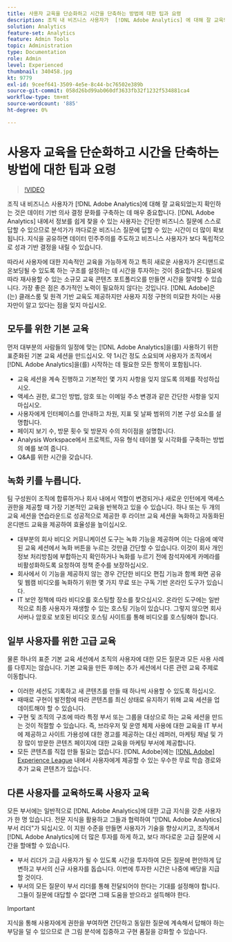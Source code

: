 ```yaml
---
title: 사용자 교육을 단순화하고 시간을 단축하는 방법에 대한 팁과 요령
description: 조직 내 비즈니스 사용자가  [!DNL Adobe Analytics] 에 대해 잘 교육되었는지 확인하는 것은 데이터 기반 의사 결정 문화를 구축하는 데 매우 중요합니다.  [!DNL Adobe Analytics] 에서 정보를 쉽게 찾을 수 있는 사용자는 간단한 비즈니스 질문에 스스로 답할 수 있으므로 분석가가 까다로운 비즈니스 질문에 답할 수 있는 시간이 더 많이 확보됩니다. 지식을 공유하면 데이터 민주주의를 주도하고 비즈니스 사용자가 보다 독립적으로 성과 기반 결정을 내릴 수 있습니다.
solution: Analytics
feature-set: Analytics
feature: Admin Tools
topic: Administration
type: Documentation
role: Admin
level: Experienced
thumbnail: 340458.jpg
kt: 9779
exl-id: 9ceef641-3509-4e5e-8c44-bc76502e389b
source-git-commit: 058d26bd99ab060df3633fb32f1232f534881ca4
workflow-type: tm+mt
source-wordcount: '885'
ht-degree: 0%

---
```


# 사용자 교육을 단순화하고 시간을 단축하는 방법에 대한 팁과 요령

>[!VIDEO](https://video.tv.adobe.com/v/341108/?quality=12&learn=on&captions=kor)

조직 내 비즈니스 사용자가 [!DNL Adobe Analytics]에 대해 잘 교육되었는지 확인하는 것은 데이터 기반 의사 결정 문화를 구축하는 데 매우 중요합니다. [!DNL Adobe Analytics] 내에서 정보를 쉽게 찾을 수 있는 사용자는 간단한 비즈니스 질문에 스스로 답할 수 있으므로 분석가가 까다로운 비즈니스 질문에 답할 수 있는 시간이 더 많이 확보됩니다. 지식을 공유하면 데이터 민주주의를 주도하고 비즈니스 사용자가 보다 독립적으로 성과 기반 결정을 내릴 수 있습니다.

따라서 사용자에 대한 지속적인 교육을 가능하게 하고 특히 새로운 사용자가 온디맨드로 온보딩될 수 있도록 하는 구조를 설정하는 데 시간을 투자하는 것이 중요합니다. 필요에 따라 재사용할 수 있는 소규모 교육 콘텐츠 포트폴리오를 만들면 시간을 절약할 수 있습니다. 가장 좋은 점은 추가적인 노력이 필요하지 않다는 것입니다. [!DNL Adobe]은(는) 클래스룸 및 원격 기반 교육도 제공하지만 사용자 지정 구현의 미묘한 차이는 사용자만이 알고 있다는 점을 잊지 마십시오.


## 모두를 위한 기본 교육

먼저 대부분의 사람들의 일정에 맞는 [!DNL Adobe Analytics]을(를) 사용하기 위한 표준화된 기본 교육 세션을 만드십시오. 약 1시간 정도 소요되며 사용자가 조직에서 [!DNL Adobe Analytics]을(를) 시작하는 데 필요한 모든 항목이 포함됩니다.

* 교육 세션을 계속 진행하고 기본적인 몇 가지 사항을 잊지 않도록 의제를 작성하십시오.
* 액세스 권한, 로그인 방법, 암호 또는 이메일 주소 변경과 같은 간단한 사항을 잊지 마십시오.
* 사용자에게 인터페이스를 안내하고 차원, 지표 및 날짜 범위의 기본 구성 요소를 설명합니다.
* 페이지 보기 수, 방문 횟수 및 방문자 수의 차이점을 설명합니다.
* Analysis Workspace에서 프로젝트, 자유 형식 테이블 및 시각화를 구축하는 방법의 예를 보여 줍니다.
* Q&amp;A를 위한 시간을 갖습니다.

## 녹화 키를 누릅니다.

팀 구성원이 조직에 합류하거나 회사 내에서 역할이 변경되거나 새로운 인턴에게 액세스 권한을 제공할 때 가장 기본적인 교육을 반복하고 있을 수 있습니다. 하나 또는 두 개의 교육 세션을 연습라운드로 성공적으로 제공한 후 라이브 교육 세션을 녹화하고 자동화된 온디맨드 교육을 제공하여 효율성을 높이십시오.

* 대부분의 회사 비디오 커뮤니케이션 도구는 녹화 기능을 제공하며 이는 다음에 예약된 교육 세션에서 녹화 버튼을 누르는 것만큼 간단할 수 있습니다. 이것이 회사 개인정보 처리방침에 부합하는지 확인하거나 녹화를 누르기 전에 참석자에게 카메라를 비활성화하도록 요청하여 정책 준수를 보장하십시오.
* 회사에서 이 기능을 제공하지 않는 경우 간단한 비디오 편집 기능과 함께 화면 공유 및 웹캠 비디오를 녹화하기 위한 몇 가지 무료 또는 구독 기반 온라인 도구가 있습니다.
* IT 보안 정책에 따라 비디오를 호스팅할 장소를 찾으십시오. 온라인 도구에는 일반적으로 최종 사용자가 재생할 수 있는 호스팅 기능이 있습니다. 그렇지 않으면 회사 서버나 암호로 보호된 비디오 호스팅 사이트를 통해 비디오를 호스팅해야 합니다.

## 일부 사용자를 위한 고급 교육

물론 하나의 표준 기본 교육 세션에서 조직의 사용자에 대한 모든 질문과 모든 사용 사례를 다루지는 않습니다. 기본 교육을 만든 후에는 추가 세션에서 다른 관련 교육 주제로 이동합니다.

* 이러한 세션도 기록하고 새 콘텐츠를 만들 때 하나씩 사용할 수 있도록 하십시오.
* 때때로 구현이 발전함에 따라 콘텐츠를 최신 상태로 유지하기 위해 교육 세션을 업데이트해야 할 수 있습니다.
* 구현 및 조직의 구조에 따라 특정 부서 또는 그룹을 대상으로 하는 교육 세션을 만드는 것이 적절할 수 있습니다. 즉, 브라우저 및 운영 체제 사용에 대한 교육을 IT 부서에 제공하고 사이트 가용성에 대한 경고를 제공하는 대신 레퍼러, 마케팅 채널 및 가장 많이 방문한 콘텐츠 페이지에 대한 교육을 마케팅 부서에 제공합니다.
* 모든 콘텐츠를 직접 만들 필요는 없습니다. [!DNL Adobe]에는 [[!DNL Adobe] Experience League](https://experienceleague.adobe.com/docs/analytics.html?lang=kr) 내에서 사용자에게 제공할 수 있는 우수한 무료 학습 경로와 추가 교육 콘텐츠가 있습니다.



## 다른 사용자를 교육하도록 사용자 교육

모든 부서에는 일반적으로 [!DNL Adobe Analytics]에 대한 고급 지식을 갖춘 사용자가 한 명 있습니다. 전문 지식을 활용하고 그들과 협력하여 &quot;[!DNL Adobe Analytics] 부서 리더&quot;가 되십시오. 이 지원 수준을 만들면 사용자가 기술을 향상시키고, 조직에서 [!DNL Adobe Analytics]에 더 많은 투자를 하게 하고, 보다 까다로운 고급 질문에 시간을 할애할 수 있습니다.

* 부서 리더가 고급 사용자가 될 수 있도록 시간을 투자하여 모든 질문에 편안하게 답변하고 부서의 신규 사용자를 돕습니다. 이번에 투자한 시간은 나중에 배당을 지급할 것이다.
* 부서의 모든 질문이 부서 리더를 통해 전달되어야 한다는 기대를 설정해야 합니다. 그들이 질문에 대답할 수 없다면 그때 도움을 받으라고 설득해야 한다.

>[!IMPORTANT]
>
>지식을 통해 사용자에게 권한을 부여하면 간단하고 동일한 질문에 계속해서 답해야 하는 부담을 덜 수 있으므로 큰 그림 분석에 집중하고 구현 품질을 강화할 수 있습니다.
